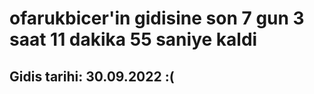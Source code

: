 # ofarukbicer'in gidisine son 7 gun 3 saat 11 dakika 55 saniye kaldi

## Gidis tarihi: 30.09.2022 :(
